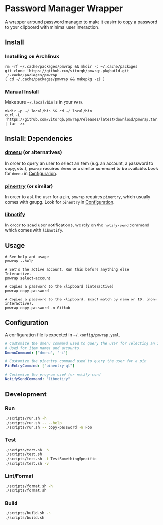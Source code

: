 # Password Manager Wrapper

A wrapper arround password manager to make it easier to copy a 
password to your clipboard with minimal user interaction.

## Install

### Installing on Archlinux

```shell
rm -rf ~/.cache/packages/pmwrap && mkdir -p ~/.cache/packages
git clone 'https://github.com/vitorqb/pmwrap-pkgbuild.git' ~/.cache/packages/pmwrap
( cd ~/.cache/packages/pmwrap && makepkg -si )
```

### Manual Install

Make sure `~/.local/bin` is in your `PATH`.

```shell
mkdir -p ~/.local/bin && cd ~/.local/bin
curl -L 'https://github.com/vitorqb/pmwrap/releases/latest/download/pmwrap.tar.gz' | tar -zx
```

## Install: Dependencies

### [dmenu](https://tools.suckless.org/dmenu/) (or alternatives)

In order to query an user to select an item (e.g. an account, a
password to copy, etc.), `pmwrap` requires `dmenu` or a similar command
to be available. Look for `dmenu` in [Configuration](#configuration).

### [pinentry](https://www.gnupg.org/related_software/pinentry/index.html) (or similar)

In order to ask the user for a pin, `pmwrap` requires `pinentry`, which
usually comes with gnupg. Look for `pinentry` in [Configuration](#configuration).

### [libnotify](https://gitlab.gnome.org/GNOME/libnotify)

In order to send user notifications, we rely on the `notify-send`
command which comes with `libnotify`.

## Usage

```shell
# See help and usage
pmwrap --help

# Set's the active account. Run this before anything else. Interactive.
pmwrap select-account

# Copies a password to the clipboard (interactive)
pmwrap copy-password

# Copies a password to the clipboard. Exact match by name or ID. (non-interactive).
pmwrap copy-password -n Github
```

## Configuration

A configuration file is expected in `~/.config/pmwrap.yaml`.

```yaml
# Customize the dmenu command used to query the user for selecting an item.
# Used for item names and accounts.
DmenuCommand: ["dmenu", "-i"]

# Customize the pinentry command used to query the user for a pin.
PinEntryCommand: ["pinentry-qt"]

# Customize the program used for notify-send
NotifySendCommand: "libnotify"
```

## Development

### Run
```sh
./scripts/run.sh -h
./scripts/run.sh -- --help
./scripts/run.sh -- copy-password -n Foo
```

### Test
```sh
./scripts/test.sh -h
./scripts/test.sh
./scripts/test.sh -t TestSomethingSpecific
./scripts/test.sh -v
```

### Lint/Format
```sh
./scripts/format.sh -h
./scripts/format.sh
```

### Build
```sh
./scripts/build.sh -h
./scripts/build.sh
```
